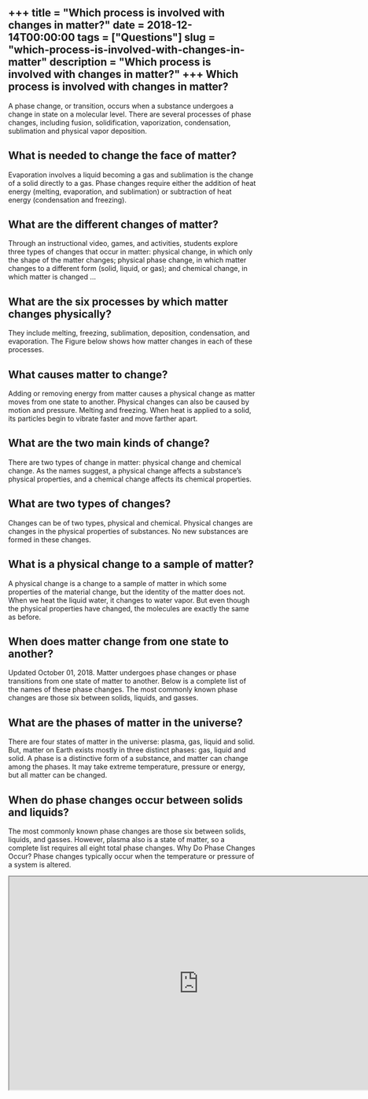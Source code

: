 +++
title = "Which process is involved with changes in matter?"
date = 2018-12-14T00:00:00
tags = ["Questions"]
slug = "which-process-is-involved-with-changes-in-matter"
description = "Which process is involved with changes in matter?"
+++
Which process is involved with changes in matter?
-------------------------------------------------

A phase change, or transition, occurs when a substance undergoes a change in state on a molecular level. There are several processes of phase changes, including fusion, solidification, vaporization, condensation, sublimation and physical vapor deposition.

What is needed to change the face of matter?
--------------------------------------------

Evaporation involves a liquid becoming a gas and sublimation is the change of a solid directly to a gas. Phase changes require either the addition of heat energy (melting, evaporation, and sublimation) or subtraction of heat energy (condensation and freezing).

What are the different changes of matter?
-----------------------------------------

Through an instructional video, games, and activities, students explore three types of changes that occur in matter: physical change, in which only the shape of the matter changes; physical phase change, in which matter changes to a different form (solid, liquid, or gas); and chemical change, in which matter is changed …

What are the six processes by which matter changes physically?
--------------------------------------------------------------

They include melting, freezing, sublimation, deposition, condensation, and evaporation. The Figure below shows how matter changes in each of these processes.

What causes matter to change?
-----------------------------

Adding or removing energy from matter causes a physical change as matter moves from one state to another. Physical changes can also be caused by motion and pressure. Melting and freezing. When heat is applied to a solid, its particles begin to vibrate faster and move farther apart.

What are the two main kinds of change?
--------------------------------------

There are two types of change in matter: physical change and chemical change. As the names suggest, a physical change affects a substance’s physical properties, and a chemical change affects its chemical properties.

What are two types of changes?
------------------------------

Changes can be of two types, physical and chemical. Physical changes are changes in the physical properties of substances. No new substances are formed in these changes.

What is a physical change to a sample of matter?
------------------------------------------------

A physical change is a change to a sample of matter in which some properties of the material change, but the identity of the matter does not. When we heat the liquid water, it changes to water vapor. But even though the physical properties have changed, the molecules are exactly the same as before.

When does matter change from one state to another?
--------------------------------------------------

Updated October 01, 2018. Matter undergoes phase changes or phase transitions from one state of matter to another. Below is a complete list of the names of these phase changes. The most commonly known phase changes are those six between solids, liquids, and gasses.

What are the phases of matter in the universe?
----------------------------------------------

There are four states of matter in the universe: plasma, gas, liquid and solid. But, matter on Earth exists mostly in three distinct phases: gas, liquid and solid. A phase is a distinctive form of a substance, and matter can change among the phases. It may take extreme temperature, pressure or energy, but all matter can be changed.

When do phase changes occur between solids and liquids?
-------------------------------------------------------

The most commonly known phase changes are those six between solids, liquids, and gasses. However, plasma also is a state of matter, so a complete list requires all eight total phase changes. Why Do Phase Changes Occur? Phase changes typically occur when the temperature or pressure of a system is altered.

<iframe allow="accelerometer; autoplay; clipboard-write; encrypted-media; gyroscope; picture-in-picture" allowfullscreen="" class="__youtube_prefs__  epyt-is-override  no-lazyload" data-no-lazy="1" data-origheight="433" data-origwidth="770" data-skipgform_ajax_framebjll="" height="433" id="_ytid_87929" loading="lazy" src="https://www.youtube.com/embed/fNzn5Unykic?enablejsapi=1&autoplay=0&cc_load_policy=0&cc_lang_pref=&iv_load_policy=1&loop=0&modestbranding=0&rel=1&fs=1&playsinline=0&autohide=2&theme=dark&color=red&controls=1&" title="YouTube player" width="770"></iframe>